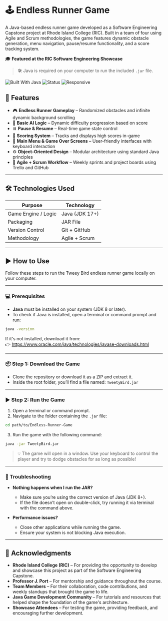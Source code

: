 # 🕹️ Endless Runner Game

A Java-based endless runner game developed as a Software Engineering Capstone project at Rhode Island College (RIC). Built in a team of four using Agile and Scrum methodologies, the game features dynamic obstacle generation, menu navigation, pause/resume functionality, and a score tracking system.

🎓 **Featured at the RIC Software Engineering Showcase**

> 🛠 Java is required on your computer to run the included `.jar` file.

![Built With Java](https://img.shields.io/badge/Built%20With-Java-red)
![Status](https://img.shields.io/badge/Playable-Yes-success)
![Responsive](https://img.shields.io/badge/Cross--Platform-Yes-blue)

## 🚀 Features

- 🎮 **Endless Runner Gameplay** – Randomized obstacles and infinite dynamic background scrolling
- 🧠 **Basic AI Logic** – Dynamic difficulty progression based on score
- ⏸️ **Pause & Resume** – Real-time game state control
- 🏁 **Scoring System** – Tracks and displays high scores in-game
- 📜 **Main Menu & Game Over Screens** – User-friendly interfaces with keyboard interaction
- ⚙️ **Object-Oriented Design** – Modular architecture using standard Java principles
- 📅 **Agile + Scrum Workflow** – Weekly sprints and project boards using Trello and GitHub

---

## 🛠️ Technologies Used

| Purpose            | Technology        |
|--------------------|-------------------|
| Game Engine / Logic| Java (JDK 17+)    |
| Packaging          | JAR File          |
| Version Control    | Git + GitHub      |
| Methodology        | Agile + Scrum     |

---

## ▶️ How to Use

Follow these steps to run the Tweey Bird endless runner game locally on your computer.

---

### 💻 Prerequisites

- **Java** must be installed on your system (JDK 8 or later).
- To check if Java is installed, open a terminal or command prompt and run:

```bash
java -version
```

If it's not installed, download it from:  
👉 https://www.oracle.com/java/technologies/javase-downloads.html

---

### 📦 Step 1: Download the Game

- Clone the repository or download it as a ZIP and extract it.
- Inside the root folder, you’ll find a file named: `TweetyBird.jar`

---

### ▶️ Step 2: Run the Game

1. Open a terminal or command prompt.
2. Navigate to the folder containing the `.jar` file:

```bash
cd path/to/Endless-Runner-Game
```

3. Run the game with the following command:

```bash
java -jar TweetyBird.jar
```

> 💡 The game will open in a window. Use your keyboard to control the player and try to dodge obstacles for as long as possible!

---

### 🧯 Troubleshooting

- **Nothing happens when I run the JAR?**
  - Make sure you’re using the correct version of Java (JDK 8+).
  - If the file doesn’t open on double-click, try running it via terminal with the command above.

- **Performance issues?**
  - Close other applications while running the game.
  - Ensure your system is not blocking Java execution.

---

## 🙌 Acknowledgments

- **Rhode Island College (RIC)** – For providing the opportunity to develop and showcase this project as part of the Software Engineering Capstone.
- **Professor J. Port** – For mentorship and guidance throughout the course.
- **Team Members** – For their collaboration, code contributions, and weekly standups that brought the game to life.
- **Java Game Development Community** – For tutorials and resources that helped shape the foundation of the game's architecture.
- **Showcase Attendees** – For testing the game, providing feedback, and encouraging further development.
